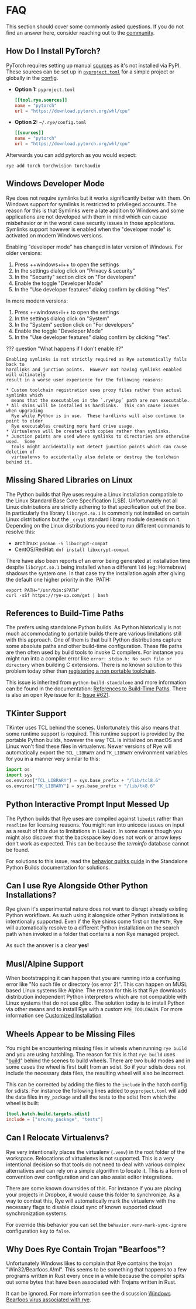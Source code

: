# FAQ

This section should cover some commonly asked questions.  If you do not find an answer
here, consider reaching out to the [community](../community.md).

## How Do I Install PyTorch?

PyTorch requires setting up manual [sources](../sources) as it's not installed via
PyPI.  These sources can be set up in [`pyproject.toml`](../pyproject/) for a
simple project or globally in the [config](../config/).

* **Option 1:** `pyproject.toml`

    ```toml
    [[tool.rye.sources]]
    name = "pytorch"
    url = "https://download.pytorch.org/whl/cpu"
    ```

* **Option 2:** `~/.rye/config.toml`

    ```toml
    [[sources]]
    name = "pytorch"
    url = "https://download.pytorch.org/whl/cpu"
    ```

Afterwards you can add pytorch as you would expect:

```
rye add torch torchvision torchaudio
```

## Windows Developer Mode

Rye does not require symlinks but it works significantly better with them.  On Windows
support for symlinks is restricted to privileged accounts.  The reason for this is that
Symlinks were a late addition to Windows and some applications are not developed with
them in mind which can cause misbehavior or in the worst case security issues in those
applications.  Symlinks support however is enabled when the "developer mode" is activated
on modern Windows versions.  

Enabling "developer mode" has changed in later version of Windows. For older versions:

1. Press ++windows+i++ to open the settings
2. In the settings dialog click on "Privacy & security"
3. In the "Security" section click on "For developers"
4. Enable the toggle "Developer Mode"
5. In the "Use developer features" dialog confirm by clicking "Yes".

In more modern versions:

1. Press ++windows+i++ to open the settings
2. In the settings dialog click on "System"
3. In the "System" section click on "For developers"
4. Enable the toggle "Developer Mode"
5. In the "Use developer features" dialog confirm by clicking "Yes".

??? question "What happens if I don't enable it?"

    Enabling symlinks is not strictly required as Rye automatically falls back to
    hardlinks and junction points.  However not having symlinks enabled will ultimately
    result in a worse user experience for the following reasons:

    * Custom toolchain registration uses proxy files rather than actual symlinks which
      means that the executables in the `.rye\py` path are non executable.
    * All shims will be installed as hardlinks.  This can cause issues when upgrading
      Rye while Python is in use.  These hardlinks will also continue to point to older
      Rye executables creating more hard drive usage.
    * Virtualenvs will be created with copies rather than symlinks.
    * Junction points are used where symlinks to directories are otherwise used.  Some
      tools might accidentally not detect junction points which can cause deletion of
      virtualenvs to accidentally also delete or destroy the toolchain behind it.

## Missing Shared Libraries on Linux

The Python builds that Rye uses require a Linux installation compatible to the
Linux Standard Base Core Specification (LSB).  Unfortunately not all Linux
distributions are strictly adhering to that specification out of the box.  In
particularly the library `libcrypt.so.1` is commonly not installed on certain
Linux distributions but the `_crypt` standard library module depends on it.
Depending on the Linux distributions you need to run different commands to
resolve this:

* archlinux: `pacman -S libxcrypt-compat`
* CentOS/RedHat: `dnf install libxcrypt-compat`

There have also been reports of an error being generated at installation time
despite `libcrypt.so.1` being installed when a different `ldd` (eg: Homebrew)
shadows the system one.  In that case try the installation again after giving
the default one higher priority in the `PATH:

```
export PATH="/usr/bin:$PATH"
curl -sSf https://rye-up.com/get | bash
```

## References to Build-Time Paths

The prefers using standalone Python builds.  As Python historically is not much
accommodating to portable builds there are various limitations still with this
approach.  One of them is that built Python distributions capture some absolute
paths and other build-time configuration.  These file paths are then often used
by build tools to invoke C compilers.  For instance you might run into a compiler
error like ``error: stdio.h: No such file or directory`` when building C
extensions.  There is no known solution to this problem today other than
[registering a non portable toolchain](toolchains/index.md#registering-toolchains).

This issue is inherited from `python-build-standalone` and more information can
be found in the documentation: [References to Build-Time Paths](https://gregoryszorc.com/docs/python-build-standalone/main/quirks.html#references-to-build-time-paths).  There is also an open 
Rye issue for it: [Issue #621](https://github.com/mitsuhiko/rye/issues/621).

## TKinter Support

TKinter uses TCL behind the scenes.  Unfortunately this also means that some runtime
support is required.  This runtime support is provided by the portable Python builds,
however the way TCL is initialized on macOS and Linux won't find these files in
virtualenvs.  Newer versions of Rye will automatically export the `TCL_LIBRARY`
and `TK_LIBRARY` environment variables for you in a manner very similar to this:

```python
import os
import sys
os.environ["TCL_LIBRARY"] = sys.base_prefix + "/lib/tcl8.6"
os.environ["TK_LIBRARY"] = sys.base_prefix + "/lib/tk8.6"
```

## Python Interactive Prompt Input Messed Up

The Python builds that Rye uses are compiled against `libedit` rather than `readline`
for licensing reasons.  You might run into unicode issues on input as a result of this
due to limitations in `libedit`.  In some cases though you might also discover that
the backspace key does not work or arrow keys don't work as expected.  This can be
because the _terminfo_ database cannot be found.

For solutions to this issue, read the [behavior quirks guide](https://python-build-standalone.readthedocs.io/en/latest/quirks.html) in the
Standalone Python Builds documentation for solutions.

## Can I use Rye Alongside Other Python Installations?

Rye given it's experimental nature does not want to disrupt already existing Python
workflows.  As such using it alongside other Python installations is intentionally
supported.  Even if the Rye shims come first on the `PATH`, Rye will automatically
resolve to a different Python installation on the search path when invoked in a
folder that contains a non Rye managed project.

As such the answer is a clear **yes!**

## Musl/Alpine Support

When bootstrapping it can happen that you are running into a confusing error like
"No such file or directory (os error 2)".  This can happen on MUSL based Linux
systems like Alpine.  The reason for this is that Rye downloads distribution
independent Python interpreters which are not compatible with Linux systems that
do not use glibc.  The solution today is to install Python via other means and
to install Rye with a custom `RYE_TOOLCHAIN`.  For more information see
[Customized Installation](/guide/installation/#customized-installation)

## Wheels Appear to be Missing Files

You might be encountering missing files in wheels when running `rye build` and you
are using hatchling.  The reason for this is that `rye build` uses
"[build](https://pypi.org/project/build/)" behind the scenes to build wheels.  There
are two build modes and in some cases the wheel is first built from an sdist.  So
if your sdists does not include the necessary data files, the resulting wheel will
also be incorrect.

This can be corrected by adding the files to the `include` in the hatch config
for sdists.  For instance the following lines added to `pyproject.toml` will add
the data files in `my_package` and all the tests to the sdist from which the
wheel is built:

```toml
[tool.hatch.build.targets.sdist]
include = ["src/my_package", "tests"]
```

## Can I Relocate Virtualenvs?

Rye very intentionally places the virtualenv (`.venv`) in the root folder of the
workspace.  Relocations of virtualenvs is not supported.  This is a very intentional
decision so that tools do not need to deal with various complex alternatives and can
rely on a simple algorithm to locate it.  This is a form of convention over configuration
and can also assist editor integrations.

There are some known downsides of this.  For instance if you are placing your projects
in Dropbox, it would cause this folder to synchronize.  As a way to combat this, Rye
will automatically mark the virtualenv with the necessary flags to disable cloud sync
of known supported cloud synchronization systems.

For override this behavior you can set the `behavior.venv-mark-sync-ignore` configuration
key to `false`.

## Why Does Rye Contain Trojan "Bearfoos"?

Unfortunately Windows likes to complain that Rye contains the trojan "Win32/Bearfoos.A!ml".
This seems to be something that happens to a few programs written in Rust every once in a
while because the compiler spits out some bytes that have been associated with Trojans
written in Rust.

It can be ignored.  For more information see the discussion [Windows Bearfoos
virus associated with rye](https://github.com/mitsuhiko/rye/issues/468).

